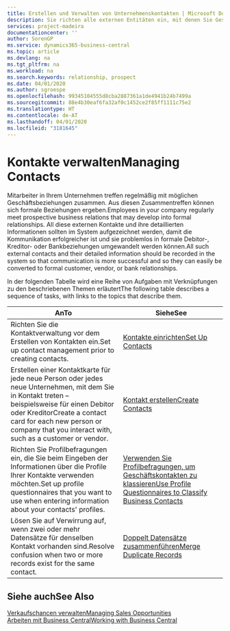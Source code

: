 ```yaml
---
title: Erstellen und Verwalten von Unternehmenskontakten | Microsoft Docs
description: Sie richten alle externen Entitäten ein, mit denen Sie Geschäftsbeziehungen haben (wie Debitoren, Interessenten, Kreditoren und Berater).
services: project-madeira
documentationcenter: ''
author: SorenGP
ms.service: dynamics365-business-central
ms.topic: article
ms.devlang: na
ms.tgt_pltfrm: na
ms.workload: na
ms.search.keywords: relationship, prospect
ms.date: 04/01/2020
ms.author: sgroespe
ms.openlocfilehash: 99345104555d8cba2887361a1de4941b24b7499a
ms.sourcegitcommit: 88e4b30eaf6fa32af0c1452ce2f85ff1111c75e2
ms.translationtype: HT
ms.contentlocale: de-AT
ms.lasthandoff: 04/01/2020
ms.locfileid: "3181645"
---
```

# <a name="managing-contacts"></a><span data-ttu-id="e62b9-103">Kontakte verwalten</span><span class="sxs-lookup"><span data-stu-id="e62b9-103">Managing Contacts</span></span>
<span data-ttu-id="e62b9-104">Mitarbeiter in Ihrem Unternehmen treffen regelmäßig mit möglichen Geschäftsbeziehungen zusammen. Aus diesen Zusammentreffen können sich formale Beziehungen ergeben.</span><span class="sxs-lookup"><span data-stu-id="e62b9-104">Employees in your company regularly meet prospective business relations that may develop into formal relationships.</span></span> <span data-ttu-id="e62b9-105">All diese externen Kontakte und ihre detaillierten Informationen sollten im System aufgezeichnet werden, damit die Kommunikation erfolgreicher ist und sie problemlos in formale Debitor-, Kreditor- oder Bankbeziehungen umgewandelt werden können.</span><span class="sxs-lookup"><span data-stu-id="e62b9-105">All such external contacts and their detailed information should be recorded in the system so that communication is more successful and so they can easily be converted to formal customer, vendor, or bank relationships.</span></span>

<span data-ttu-id="e62b9-106">In der folgenden Tabelle wird eine Reihe von Aufgaben mit Verknüpfungen zu den beschriebenen Themen erläutert</span><span class="sxs-lookup"><span data-stu-id="e62b9-106">The following table describes a sequence of tasks, with links to the topics that describe them.</span></span>

| <span data-ttu-id="e62b9-107">An</span><span class="sxs-lookup"><span data-stu-id="e62b9-107">To</span></span> | <span data-ttu-id="e62b9-108">Siehe</span><span class="sxs-lookup"><span data-stu-id="e62b9-108">See</span></span> |
| --- | --- |
| <span data-ttu-id="e62b9-109">Richten Sie die Kontaktverwaltung vor dem Erstellen von Kontakten ein.</span><span class="sxs-lookup"><span data-stu-id="e62b9-109">Set up contact management prior to creating contacts.</span></span> |[<span data-ttu-id="e62b9-110">Kontakte einrichten</span><span class="sxs-lookup"><span data-stu-id="e62b9-110">Set Up Contacts</span></span>](marketing-setup-contacts.md) |
| <span data-ttu-id="e62b9-111">Erstellen einer Kontaktkarte für jede neue Person oder jedes neue Unternehmen, mit dem Sie in Kontakt treten – beispielsweise für einen Debitor oder Kreditor</span><span class="sxs-lookup"><span data-stu-id="e62b9-111">Create a contact card for each new person or company that you interact with, such as a customer or vendor.</span></span> |[<span data-ttu-id="e62b9-112">Kontakt erstellen</span><span class="sxs-lookup"><span data-stu-id="e62b9-112">Create Contacts</span></span>](marketing-create-contact-companies.md) |
|<span data-ttu-id="e62b9-113">Richten Sie Profilbefragungen ein, die Sie beim Eingeben der Informationen über die Profile Ihrer Kontakte verwenden möchten.</span><span class="sxs-lookup"><span data-stu-id="e62b9-113">Set up profile questionnaires that you want to use when entering information about your contacts' profiles.</span></span>|[<span data-ttu-id="e62b9-114">Verwenden Sie Profilbefragungen, um Geschäftskontakten zu klassieren</span><span class="sxs-lookup"><span data-stu-id="e62b9-114">Use Profile Questionnaires to Classify Business Contacts</span></span>](marketing-create-contact-profile-questionnaire.md)|
|<span data-ttu-id="e62b9-115">Lösen Sie auf Verwirrung auf, wenn zwei oder mehr Datensätze für denselben Kontakt vorhanden sind.</span><span class="sxs-lookup"><span data-stu-id="e62b9-115">Resolve confusion when two or more records exist for the same contact.</span></span>|[<span data-ttu-id="e62b9-116">Doppelt Datensätze zusammenführen</span><span class="sxs-lookup"><span data-stu-id="e62b9-116">Merge Duplicate Records</span></span>](sales-how-merge-duplicate-records.md)|

## <a name="see-also"></a><span data-ttu-id="e62b9-117">Siehe auch</span><span class="sxs-lookup"><span data-stu-id="e62b9-117">See Also</span></span>
[<span data-ttu-id="e62b9-118">Verkaufschancen verwalten</span><span class="sxs-lookup"><span data-stu-id="e62b9-118">Managing Sales Opportunities</span></span>](marketing-manage-sales-opportunities.md)  
[<span data-ttu-id="e62b9-119">Arbeiten mit  Business Central</span><span class="sxs-lookup"><span data-stu-id="e62b9-119">Working with Business Central</span></span>](ui-work-product.md)  

